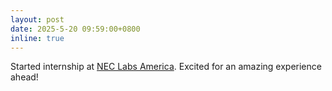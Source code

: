 ```yaml
---
layout: post
date: 2025-5-20 09:59:00+0800
inline: true
---
```


Started internship at [NEC Labs America](https://www.nec-labs.com/). Excited for an amazing experience ahead!